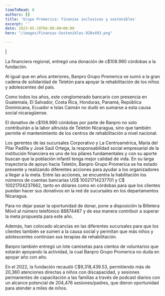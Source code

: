 ```yaml
---
timeToRead: 8
authors: []
title: 'Grupo Promerica: finanzas inclusivas y sostenibles'
excerpt: ''
date: 2023-05-10T06:00:00+00:00
hero: "/images/Finanzas-Sostenibles-920x493.png"

---
```

|




La financiera regional, entregó una donación de c$108.990 córdobas a la fundación.

Al igual que en años anteriores, Banpro Grupo Promerica se sumó a la gran cadena de solidaridad de Teletón para apoyar la rehabilitación de los niños y adolescentes del país.

Como todos los años, este conglomerado bancario con presencia en Guatemala, El Salvador, Costa Rica, Honduras, Panamá, República Dominicana, Ecuador e Islas Caimán no dudó en sumarse a esta causa social nicaragüense.

El donativo de c$108.990 córdobas por parte de Banpro no solo contribuirán a la labor altruista de Teletón Nicaragua, sino que también permite el mantenimiento de los centros de rehabilitación a nivel nacional.

Los gerentes de las sucursales Corporativo y La Centroamérica, María del Pilar Padilla y José Saúl Ortega, la responsabilidad social empresarial de la institución financiera es uno de los pilares fundamentales y con su aporte buscan que la población infantil tenga mejor calidad de vida.
En su larga trayectoria de apoyo hacia Teletón, Banpro Grupo Promerica se ha estado presente y realizando diferentes acciones para ayudar a los organizadores a llegar a la meta.
Entre las acciones, se encuentra la habilitación los números de cuentas bancarias US$ 10021714237701 y C$ 10021704237662, tanto en dólares como en córdobas para que los clientes puedan hacer sus donativos en la red de sucursales en los departamentos Nicaragua. 

Para no dejar pasar la oportunidad de donar, pone a disposición la Billetera Móvil al número telefónico 88874467 y de esa manera contribuir a superar la meta propuesta para este año.

Además, han colocado alcancías en las diferentes sucursales para que los clientes también se sumen a la causa social y permitan que más niños y adolescentes continúan sus terapias de rehabilitación.

Banpro también entregó un lote camisetas para cientos de voluntarios que estarán apoyando la actividad, la cual Banpro Grupo Promerica no duda en apoyar año con año.

En el 2022, la fundación recaudó C$9,318,439.53, permitiendo más de 20,360 atenciones directas a niños con discapacidad, y sesiones permanentes de capacitación a las familias a través de podcast diarios con un alcance potencial de 204,476 sesiones/padres, que dieron oportunidad para atender a miles de niños.
